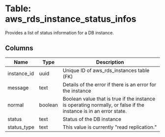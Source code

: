
# Table: aws_rds_instance_status_infos
Provides a list of status information for a DB instance. 
## Columns
| Name        | Type           | Description  |
| ------------- | ------------- | -----  |
|instance_id|uuid|Unique ID of aws_rds_instances table (FK)|
|message|text|Details of the error if there is an error for the instance|
|normal|boolean|Boolean value that is true if the instance is operating normally, or false if the instance is in an error state.|
|status|text|Status of the DB instance|
|status_type|text|This value is currently "read replication."|
